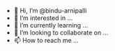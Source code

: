 - 👋 Hi, I’m @bindu-arnipalli
- 👀 I’m interested in ...
- 🌱 I’m currently learning ...
- 💞️ I’m looking to collaborate on ...
- 📫 How to reach me ...

<!---
bindu-arnipalli/bindu-arnipalli is a ✨ special ✨ repository because its `README.md` (this file) appears on your GitHub profile.
You can click the Preview link to take a look at your changes.
--->
